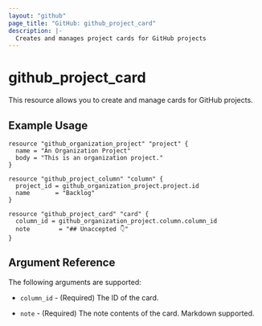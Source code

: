 ```yaml
---
layout: "github"
page_title: "GitHub: github_project_card"
description: |-
  Creates and manages project cards for GitHub projects
---
```


# github_project_card

This resource allows you to create and manage cards for GitHub projects.

## Example Usage

```hcl
resource "github_organization_project" "project" {
  name = "An Organization Project"
  body = "This is an organization project."
}

resource "github_project_column" "column" {
  project_id = github_organization_project.project.id
  name       = "Backlog"
}

resource "github_project_card" "card" {
  column_id = github_organization_project.column.column_id
  note        = "## Unaccepted 👇"
}
```

## Argument Reference

The following arguments are supported:

* `column_id` - (Required) The ID of the card.

* `note` - (Required) The note contents of the card. Markdown supported.
